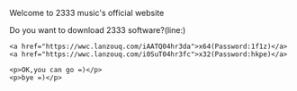 <html>

<head>
<title>2333Music</title>
</head>


<body>
    <p>Welcome to 2333 music's official website</p>
    <p>Do you want to download 2333 software?(line:)</p>

    <a href="https://wwc.lanzouq.com/iAATQ04hr3da">x64(Password:1f1z)</a>
    <a href="https://wwc.lanzouq.com/i0SuT04hr3fc">x32(Password:hkpe)</a>

    <p>OK,you can go =)</p>
    <p>bye =)</p>
</html>